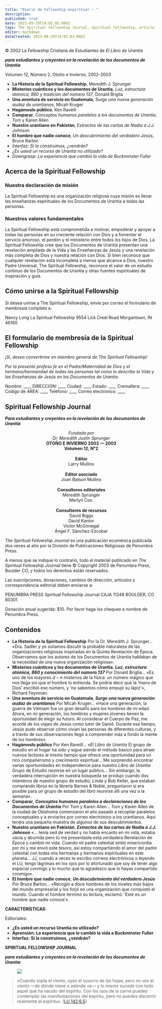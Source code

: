 ```yaml
---
title: "Diario de Fellowship espiritual — "
description: 
published: true
date: 2023-09-29T14:02:03.086Z
tags: The Spiritual Fellowship Journal, Spiritual Fellowship, article
editor: markdown
dateCreated: 2023-09-29T14:02:03.086Z
---
```


<p class="v-card v-sheet theme--light grey lighten-3 px-2">© 2002 La Fellowship Cristiana de Estudiantes de <i>El Libro de Urantia</i></p>


***para estudiantes y creyentes en la revelación de los documentos de Urantia***

Volumen 12, Número 2, Otoño e Invierno, 2002-2003

- **La Historia de la Spiritual Fellowship**, Meredith J. Sprunger
- **Misterios cuánticos y los documentos de Urantia**, _Luz, estructura atómica, 860 y tradición del número 137_, Donald Briglia
- **Una aventura de servicio en Guatemala**, _Surge una nueva generación audaz de urantianos_, Micah Kruger
- **Hagámoslo público**, Ken Raveill
- **Comparar**, _Conceptos humanos paralelos a los documentos de Urantia_, Tom y Karen Allen
- **Nuestro urantiano en Pakistán**, _Extractos de las cartas de Nadia a J.J. Johnson_
- **El hombre que nadie conoce**, _Un descubrimiento del verdadero Jesús_, Bruce Barton
- _Interfaz: Si la construimos, ¿vendrán?_
- _¿Es usted un recurso de Urantia no utilizado?_
- _Downgrasp: La experiencia que cambió la vida de Buckminster Fuller_

## Acerca de la Spiritual Fellowship

### Nuestra declaración de misión

La Spiritual Fellowship es una organización religiosa cuya misión es llevar las enseñanzas espirituales de los Documentos de Urantia a todas las personas.

### Nuestros valores fundamentales

La Spiritual Fellowship está comprometida a motivar, empoderar y apoyar a todas las personas en su creciente relación con Dios y a fomentar el servicio amoroso, el perdón y el ministerio entre todos los hijos de Dios. La Spiritual Fellowship cree que los Documentos de Urantia presentan una revelación ampliada de la Vida y las Enseñanzas de Jesús y una revelación más completa de Dios y nuestra relación con Dios. Si bien reconoce que cualquier revelación está incompleta a menos que alcance a Dios, nuestro Padre Universal, The Spiritual Fellowship, reconoce el valor de un estudio continuo de los Documentos de Urantia y otras fuentes espirituales de inspiración y guía.

## Cómo unirse a la Spiritual Fellowship

Si desea unirse a The Spiritual Fellowship, envíe por correo el formulario de membresía completo a:

Nancy Long
La Spiritual Fellowship
9554 Lick Creel Road
Morgantown, IN 46160

## El formulario de membresía de la Spiritual Fellowship

_¡Sí, deseo convertirme en miembro general de The Spiritual Fellowship!_

_Por la presente profeso fe en el Padre/Maternidad de Dios y el hermano/hermandad de todas las personas tal como lo describe la Vida y las Enseñanzas de Jesús en los Documentos de Urantia._

Nombre: \_\_\_\_
DIRECCIÓN: \_\_\_\_
Ciudad: \_\_\_\_
Estado: \_\_\_\_
Cremallera: \_\_\_\_
Codigo de AREA: \_\_\_\_
Teléfono: \_\_\_\_
Correo electrónico: \_\_\_\_

## Spiritual Fellowship Journal

***Para estudiantes y creyentes en la revelación de los documentos de Urantia***

<p style="text-align:center;">
<i>Fundada por</i><br>
<i>Dr. Meredith Justin Sprunger</i><br>
<b>OTOÑO E INVIERNO 2002 — 2003</b><br>
<b>Volumen 12, N°2</b><br>
<br>
<b>Editor</b><br>
Larry Mullins<br>
<br>
<b>Editor asociado</b><br>
Joan Batson Mullins<br>
<br>
<b>Consultores editoriales</b><br>
Meredith Sprunger<br>
Merlyn Cox.<br>
<br>
<b>Consultores de recursos</b><br>
David Biggs<br>
David Kantor<br>
Victor McGonegal<br>
Ángel F. Sánchez-Escobar<br>
</p>

_The Spiritual Fellowship Journal_ es una publicación ecuménica publicada dos veces al año por la División de Publicaciones Religiosas de Penumbra Press.

A menos que se indique lo contrario, todo el material publicado en _The Spiritual Fellowship Journal_ tiene © Copyright 2003 de Penumbra Press, Boulder CO, y todos los derechos están reservados.

Las suscripciones, donaciones, cambios de dirección, artículos y correspondencia editorial deben enviarse a:

PENUMBRA PRESS
Spiritual Fellowship Journal CAJA 11248
BOULDER, CO 80301

Donación anual sugerida: \$10. Por favor haga los cheques a nombre de Penumbra Press.

## Contenidos

- **La Historia de la Spiritual Fellowship**
	Por la Dr. Meredith J. Sprunger... «Dra. Sadler y yo solíamos discutir la probable naturaleza de las organizaciones religiosas inspiradas en la Quinta Revelación de Época. Observamos que los autores de los Documentos de Urantia hablaban de la necesidad de una nueva organización religiosa».
- **Misterios cuánticos y los documentos de Urantia**, ***Luz, estructura atómica, 860 y conocimiento del número 137***
	Por Donald Briglia... «Es uno de los mayores $d-n$ misterios de la física: un número mágico que nos llega sin que el hombre lo entienda. Se podría decir que la ‘mano de Dios’ escribió ese número, y ‘no sabemos cómo empujó su lápiz’», Richard Feynman.
- **Una aventura de servicio en Guatemala**, ***Surge una nueva generación audaz de urantianos***
	Por Micah Kruger... «Hace una generación, la guerra de Vietnam fue un gran desafío para los hombres de mi edad. Ahora, en mi generación, los hombres y mujeres jóvenes tienen la oportunidad de elegir su futuro. Al considerar el Cuerpo de Paz, me acordé de los viajes de Jesús como tutor de Ganid. Durante ese tiempo, Jesús pudo observar cómo vivían las personas de diferentes culturas, y a través de sus observaciones llegó a comprender más a fondo la mente de los hombres».
- **Hagámoslo público**
	Por Ken Raveill... «_El Libro de Urantia_ El grupo de estudio en el hogar ha sido y sigue siendo el método básico para atraer nuevos lectores al mismo tiempo que ofrece una oportunidad para un rico compañerismo y crecimiento espiritual... Me sorprendió encontrar varias oportunidades en Independence para nuestro _Libro de Urantia_ Grupo de Estudio reunirse en un lugar público... Sin embargo, la verdadera interrupción en nuestra búsqueda se produjo cuando dos miembros de nuestro grupo de estudio, Linda y Bob Keller, que estaban comprando libros en la librería Barnes & Noble, preguntaron si era posible para un grupo de estudio del libro reunirse allí una vez a la semana».
- **Comparar**, ***Conceptos humanos paralelos a declaraciones de los Documentos de Urantia***
	Por Tom y Karen Allen... Tom y Karen Allen de la ciudad de Oklahoma comenzaron el año pasado a recopilar paralelos conceptuales y a enviarlos por correo electrónico a los urantianos. Aquí tenéis una pequeña muestra de algunos de sus descubrimientos.
- **Nuestro urantiano en Pakistán**, ***Extractos de las cartas de Nadia a J.J. Johnson***
	«... tenía sed de verdad y no había encanto en mi vida, estaba vacía y aburrida pero tú me presentaste esta verdadera Revelación de Época y cambió mi vida. Cuando mi padre celestial sintió misericordia por mí y me envió este tesoro, así estoy compartiendo el amor del padre celestial con todas mis hermanas y hermanos espirituales en este planeta... JJ, cuando a veces te escribo correos electrónicos o leyendo el LU, tengo lágrimas en los ojos por lo afortunado que soy de tener algo especial conmigo y lo mucho que te agradezco que lo hayas compartido conmigo».
- **El hombre que nadie conoce**, ***Un descubrimiento del verdadero Jesús***
	Por Bruce Barton... «Recogió a doce hombres de los niveles más bajos del mundo empresarial y los forjó en una organización que conquistó el mundo. Cuando el hombre terminó su lectura, exclamó: ‘Este es un hombre que nadie conoce’».

**CARACTERÍSTICAS:**

Editoriales:
- **¿Es usted un recurso Urantia no utilizado?**
- **Aprensión: La experiencia que le cambió la vida a Buckminster Fuller**
- **Interfaz: Si la construimos, ¿vendrán?**

**SPIRITUAL FELLOWSHIP JOURNAL**

***para estudiantes y creyentes en la revelación de los documentos de Urantia***

<figure id="Figure_1" class="image urantiapedia">
<img src="/image/article/Spiritual_Fellowship_Journal/Logo.jpg">
</figure>

> «Cuando sopla el viento, oyes el susurro de las hojas, pero no ves el viento —de dónde viene o adónde va— y lo mismo sucede con todo aquel que ha nacido del espíritu. Con los ojos de la carne puedes contemplar las manifestaciones del espíritu, pero no puedes discernir realmente al espíritu». ([LU 142:6.5](/es/The_Urantia_Book/142#p6_5))


